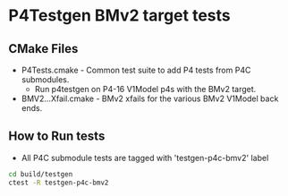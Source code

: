 <!-- 
Documentation Inclusion:
This README is integrated as a subsection of the "P4Testgen" page in the P4 compiler documentation.

Refer to the specific section here: [P4Testgen BMv2 target tests - Subsection](https://p4lang.github.io/p4c/p4testgen.html#p4testgen-bmv2-target-tests)
-->
# P4Testgen BMv2 target tests

## CMake Files

+ P4Tests.cmake - Common test suite to add P4 tests from P4C submodules.
  + Run p4testgen on P4-16 V1Model p4s with the BMv2 target.
+ BMV2...Xfail.cmake - BMv2 xfails for the various BMv2 V1Model back ends.

## How to Run tests

+ All P4C submodule tests are tagged with 'testgen-p4c-bmv2' label

```bash
cd build/testgen
ctest -R testgen-p4c-bmv2
```

